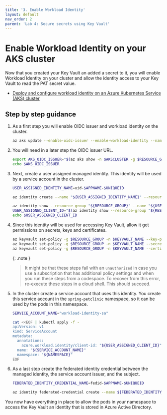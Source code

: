 ```yaml
---
title: '3. Enable Workload Identity'
layout: default
nav_order: 2
parent: 'Lab 4: Secure secrets using Key Vault'
---
```


# Enable Workload Identity on your AKS cluster

Now that you created your Key Vault an added a secret to it, you will enable Workload Identity on your cluster and allow the identity access to your Key Vault to read the PAT secret value. 

- [Deploy and configure workload identity on an Azure Kubernetes Service (AKS) cluster](https://learn.microsoft.com/en-us/azure/aks/workload-identity-deploy-cluster)

## Step by step guidance

1. As a first step you will enable OIDC issuer and workload identity on the cluster.

   ```bash
   az aks update --enable-oidc-issuer --enable-workload-identity --name $AKSCLUSTER --resource-group $RESOURCE_GROUP
   ```

1. You will need in a later step the OIDC issuer URL.

   ```bash
   export AKS_OIDC_ISSUER="$(az aks show -n $AKSCLUSTER -g $RESOURCE_GROUP --query "oidcIssuerProfile.issuerUrl" -otsv)"
   echo $AKS_OIDC_ISSUER
   ```

1. Next, create a user assigned managed identity. This identity will be used by a service account in the cluster.

   ```bash
   USER_ASSIGNED_IDENTITY_NAME=uid-$APPNAME-$UNIQUEID

   az identity create --name "${USER_ASSIGNED_IDENTITY_NAME}" --resource-group "${RESOURCE_GROUP}" --location "${LOCATION}"

   az identity show --resource-group "${RESOURCE_GROUP}" --name "${USER_ASSIGNED_IDENTITY_NAME}"
   USER_ASSIGNED_CLIENT_ID="$(az identity show --resource-group "${RESOURCE_GROUP}" --name "${USER_ASSIGNED_IDENTITY_NAME}" --query 'clientId' -otsv)"
   echo $USER_ASSIGNED_CLIENT_ID
   ```

1. Since this identity will be used for accessing Key Vault, allow it get permissions on secrets, keys and certificates.

   ```bash
   az keyvault set-policy -g $RESOURCE_GROUP -n $KEYVAULT_NAME --key-permissions get --spn $USER_ASSIGNED_CLIENT_ID
   az keyvault set-policy -g $RESOURCE_GROUP -n $KEYVAULT_NAME --secret-permissions get --spn $USER_ASSIGNED_CLIENT_ID
   az keyvault set-policy -g $RESOURCE_GROUP -n $KEYVAULT_NAME --certificate-permissions get --spn $USER_ASSIGNED_CLIENT_ID
   ```

   {: .note }
   >  It might be that these steps fail with an `unauthorized` in case you use a subscription that has additional policy settings and when you run these steps from a codespace. To recover from this error, re-execute these steps in a cloud shell. This should succeed.

1. In the cluster create a service account that uses this identity. You create this service account in the `spring-petclinic` namespace, so it can be used by the pods in this namespace.

   ```bash
   SERVICE_ACCOUNT_NAME="workload-identity-sa"
   
   cat <<EOF | kubectl apply -f -
   apiVersion: v1
   kind: ServiceAccount
   metadata:
     annotations:
       azure.workload.identity/client-id: "${USER_ASSIGNED_CLIENT_ID}"
     name: "${SERVICE_ACCOUNT_NAME}"
     namespace: "${NAMESPACE}"
   EOF
   ```

1. As a last step create the federated identity credential between the managed identity, the service account issuer, and the subject.

   ```bash
   FEDERATED_IDENTITY_CREDENTIAL_NAME=fedid-$APPNAME-$UNIQUEID
   
   az identity federated-credential create --name ${FEDERATED_IDENTITY_CREDENTIAL_NAME} --identity-name "${USER_ASSIGNED_IDENTITY_NAME}" --resource-group "${RESOURCE_GROUP}" --issuer "${AKS_OIDC_ISSUER}" --subject system:serviceaccount:"${NAMESPACE}":"${SERVICE_ACCOUNT_NAME}" --audience api://AzureADTokenExchange
   ```

You now have everything in place to allow the pods in your namespace to access the Key Vault an identity that is stored in Azure Active Directory.
